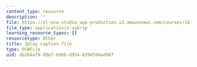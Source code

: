 ```yaml
---
content_type: resource
description: ''
file: https://ol-ocw-studio-app-production.s3.amazonaws.com/courses/18-01sc-single-variable-calculus-fall-2010/db264af998e7696bd9546394594ad967_pWXh5t-37Qg.srt
file_type: application/x-subrip
learning_resource_types: []
resourcetype: Other
title: 3play caption file
type: OCWFile
uid: db264af9-98e7-696b-d954-6394594ad967
---
```

